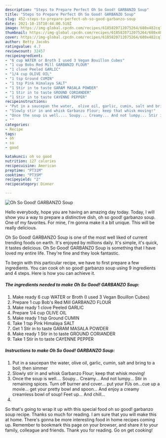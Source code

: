 ```yaml
---
description: "Steps to Prepare Perfect Oh So Good! GARBANZO Soup"
title: "Steps to Prepare Perfect Oh So Good! GARBANZO Soup"
slug: 452-steps-to-prepare-perfect-oh-so-good-garbanzo-soup
date: 2021-10-15T10:44:00.510Z
image: https://img-global.cpcdn.com/recipes/6185820712075264/680x482cq70/oh-so-good-garbanzo-soup-recipe-main-photo.jpg
thumbnail: https://img-global.cpcdn.com/recipes/6185820712075264/680x482cq70/oh-so-good-garbanzo-soup-recipe-main-photo.jpg
cover: https://img-global.cpcdn.com/recipes/6185820712075264/680x482cq70/oh-so-good-garbanzo-soup-recipe-main-photo.jpg
author: Betty Jacobs
ratingvalue: 4.7
reviewcount: 32457
recipeingredient:
- "6 cup WATER or Broth I used 3 Vegan Bouillon Cubes"
- "1 cup Bobs Red Mill GARBANZO FLOUR"
- "1 clove Peeled GARLIC"
- "1/4 cup OLIVE OIL"
- "1 tsp Ground CUMIN"
- "1 tsp Pink Himalaya SALT"
- "1 Stir in to taste GARAM MASALA POWDER"
- "1 Stir in to taste GROUND CORIANDER"
- "1 Stir in to taste CAYENNE PEPPER"
recipeinstructions:
- "Put in a saucepan the water,  olive oil, garlic, cumin, salt and bring to a boil; then simmer"
- "Slowly stir in and whisk Garbanzo Flour; keep that whisk moving!"
- "Once the soup is well.... Soupy... Creamy... And not lumpy... Stir in remaining spices. Turn off burner and cover... put your PJs on...cue up a movie... get your pretty bowl and spoon... And enjoy a creamy creamless bowl of soup! Feet up... And chill..."
- ""
categories:
- Recipe
tags:
- oh
- so
- good

katakunci: oh so good 
nutrition: 127 calories
recipecuisine: American
preptime: "PT31M"
cooktime: "PT35M"
recipeyield: "2"
recipecategory: Dinner

---
```



![Oh So Good! GARBANZO Soup](https://img-global.cpcdn.com/recipes/6185820712075264/680x482cq70/oh-so-good-garbanzo-soup-recipe-main-photo.jpg)

Hello everybody, hope you are having an amazing day today. Today, I will show you a way to prepare a distinctive dish, oh so good! garbanzo soup. One of my favorites. For mine, I'm gonna make it a bit unique. This will be really delicious.

Oh So Good! GARBANZO Soup is one of the most well liked of current trending foods on earth. It's enjoyed by millions daily. It's simple, it's quick, it tastes delicious. Oh So Good! GARBANZO Soup is something that I have loved my entire life. They're fine and they look fantastic.




To begin with this particular recipe, we have to first prepare a few ingredients. You can cook oh so good! garbanzo soup using 9 ingredients and 4 steps. Here is how you can achieve it.

<!--inarticleads1-->

##### The ingredients needed to make Oh So Good! GARBANZO Soup:

1. Make ready 6 cup WATER or Broth (I used 3 Vegan Bouillon Cubes)
1. Prepare 1 cup Bob&#39;s Red Mill GARBANZO FLOUR
1. Make ready 1 clove Peeled GARLIC
1. Prepare 1/4 cup OLIVE OIL
1. Make ready 1 tsp Ground CUMIN
1. Take 1 tsp Pink Himalaya SALT
1. Get 1 Stir in to taste GARAM MASALA POWDER
1. Make ready 1 Stir in to taste GROUND CORIANDER
1. Take 1 Stir in to taste CAYENNE PEPPER




<!--inarticleads2-->

##### Instructions to make Oh So Good! GARBANZO Soup:

1. Put in a saucepan the water,  olive oil, garlic, cumin, salt and bring to a boil; then simmer
1. Slowly stir in and whisk Garbanzo Flour; keep that whisk moving!
1. Once the soup is well.... Soupy... Creamy... And not lumpy... Stir in remaining spices. Turn off burner and cover... put your PJs on...cue up a movie... get your pretty bowl and spoon... And enjoy a creamy creamless bowl of soup! Feet up... And chill...
1. 




So that's going to wrap it up with this special food oh so good! garbanzo soup recipe. Thanks so much for reading. I am sure that you will make this at home. There's gonna be more interesting food in home recipes coming up. Remember to bookmark this page on your browser, and share it to your family, colleague and friends. Thank you for reading. Go on get cooking!
